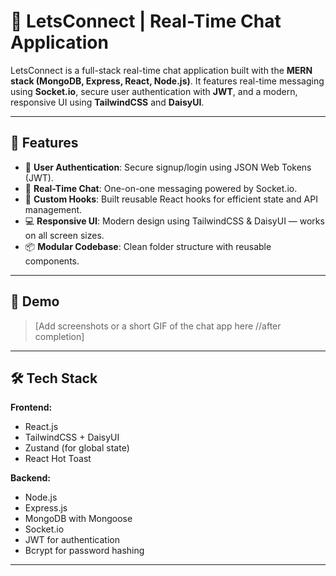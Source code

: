 # 💬 LetsConnect | Real-Time Chat Application

LetsConnect is a full-stack real-time chat application built with the **MERN stack (MongoDB, Express, React, Node.js)**. It features real-time messaging using **Socket.io**, secure user authentication with **JWT**, and a modern, responsive UI using **TailwindCSS** and **DaisyUI**.

---

## 🚀 Features

- 🔐 **User Authentication**: Secure signup/login using JSON Web Tokens (JWT).
- 💬 **Real-Time Chat**: One-on-one messaging powered by Socket.io.
- 🧠 **Custom Hooks**: Built reusable React hooks for efficient state and API management.
- 💻 **Responsive UI**: Modern design using TailwindCSS & DaisyUI — works on all screen sizes.
- 📦 **Modular Codebase**: Clean folder structure with reusable components.

---

## 📸 Demo

> [Add screenshots or a short GIF of the chat app here //after completion]

---

## 🛠️ Tech Stack

**Frontend:**

- React.js
- TailwindCSS + DaisyUI
- Zustand (for global state)
- React Hot Toast

**Backend:**

- Node.js
- Express.js
- MongoDB with Mongoose
- Socket.io
- JWT for authentication
- Bcrypt for password hashing

---
